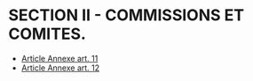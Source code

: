 # SECTION II - COMMISSIONS ET COMITES.

- [Article Annexe art. 11](article-annexe-art-11.md)
- [Article Annexe art. 12](article-annexe-art-12.md)
